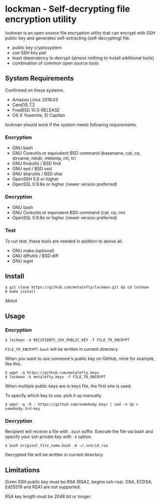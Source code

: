 # lockman - Self-decrypting file encryption utility

lockman is an open source file encryption utility that can encrypt with
SSH public key and generates self-extracting (self-decrypting) file.

* public key cryptosystem
* use SSH key pair
* least dependency to decrypt (almost nothing to install additional tools)
* combination of common open source tools

## System Requirements

Confirmed on these systems.

* Amazon Linux 2016.03
* CentOS 7.2
* FreeBSD 10.3-RELEASE
* OS X Yosemite, El Capitan

lockman should work if the system meets following requirements.

### Encryption
* GNU bash
* GNU Coreutils or equivalent BSD command (basename, cat, cp, dirname, mkdir, mktemp, rm, tr)
* GNU findutils / BSD find
* GNU sed / BSD sed
* GNU sharutils / BSD shar
* OpenSSH 5.6 or higher
* OpenSSL 0.9.8e or higher (newer version preferred)

### Decryption
* GNU bash
* GNU Coreutils or equivalent BSD command (cat, cp, rm)
* OpenSSL 0.9.8e or higher (newer version preferred)

### Test

To run test, these tools are needed in addition to above all.

* GNU make (optional)
* GNU diffutils / BSD diff
* GNU wget

## Install

```
$ git clone https://github.com/metalefty/lockman.git && cd lockman
# make install
```
 About
## Usage

### Encryption

```
$ lockman -k RECIPIENTS_SSH_PUBLIC_KEY -f FILE_TO_ENCRYPT
```

`FILE_TO_ENCRYPT.bash` will be written in current directory.

When you want to use someone's public key on GitHub, mine for example,
like this.

```
$ wget -q https://github.com/metalefty.keys
$ lockman -k metalefty.keys -f FILE_TO_ENCRYPT
```

When multiple public keys are in keys file, the first one is used.

To specify which key to use, pick it up manually.

```
$ wget -q -O - https://github.com/somebody.keys | sed -n 3p > somebody.3rd-key
```

### Decryption

Recipient will receive a file with `.bash` suffix.  Execute the file
via bash and specify your ssh private key with `-k` option.

```
$ bash original_file_name.bash -k ~/.ssh/id_rsa
```

Decrypted file will be written in current directory.

## Limitations

Given SSH public key must be RSA (RSA2, begins ssh-rsa). DSA, ECDSA,
Ed25519 and RSA1 are not supported.

RSA key length must be 2048 bit or longer.
